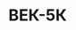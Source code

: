 ---
layout: featured
title: ВЕК-5К
icon: /assets/img/products/5t.png
description: "Диапазон: 40кг - 5т</br>Высота цифры индикатора: 45мм</br>Цена деления: 2кг</br>Масса весов: 20кг</br>Длина весов: 570мм</br>Цена*: 15030грн"
---